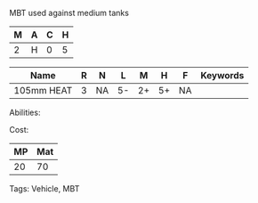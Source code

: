 MBT used against medium tanks 

| M   | A   | C   | H   |
| --- | --- | --- | --- |
| 2   | H   | 0   | 5   |

| Name       | R   | N   | L   | M   | H   | F   | Keywords |
| ---------- | --- | --- | --- | --- | --- | --- | -------- |
| 105mm HEAT | 3   | NA  | 5-  | 2+  | 5+  | NA  |          |

Abilities:



Cost:

| MP  | Mat |
| --- | --- |
| 20  | 70  |


Tags:
Vehicle, MBT